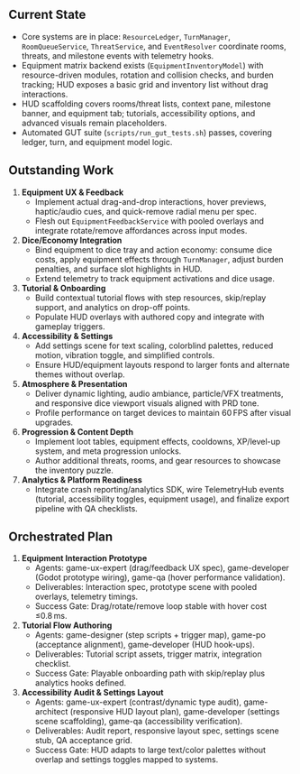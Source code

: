 ## Current State
- Core systems are in place: `ResourceLedger`, `TurnManager`, `RoomQueueService`, `ThreatService`, and `EventResolver` coordinate rooms, threats, and milestone events with telemetry hooks.
- Equipment matrix backend exists (`EquipmentInventoryModel`) with resource-driven modules, rotation and collision checks, and burden tracking; HUD exposes a basic grid and inventory list without drag interactions.
- HUD scaffolding covers rooms/threat lists, context pane, milestone banner, and equipment tab; tutorials, accessibility options, and advanced visuals remain placeholders.
- Automated GUT suite (`scripts/run_gut_tests.sh`) passes, covering ledger, turn, and equipment model logic.

## Outstanding Work
1. **Equipment UX & Feedback**  
   - Implement actual drag-and-drop interactions, hover previews, haptic/audio cues, and quick-remove radial menu per spec.  
   - Flesh out `EquipmentFeedbackService` with pooled overlays and integrate rotate/remove affordances across input modes.
2. **Dice/Economy Integration**  
   - Bind equipment to dice tray and action economy: consume dice costs, apply equipment effects through `TurnManager`, adjust burden penalties, and surface slot highlights in HUD.  
   - Extend telemetry to track equipment activations and dice usage.
3. **Tutorial & Onboarding**  
   - Build contextual tutorial flows with step resources, skip/replay support, and analytics on drop-off points.  
   - Populate HUD overlays with authored copy and integrate with gameplay triggers.
4. **Accessibility & Settings**  
   - Add settings scene for text scaling, colorblind palettes, reduced motion, vibration toggle, and simplified controls.  
   - Ensure HUD/equipment layouts respond to larger fonts and alternate themes without overlap.
5. **Atmosphere & Presentation**  
   - Deliver dynamic lighting, audio ambiance, particle/VFX treatments, and responsive dice viewport visuals aligned with PRD tone.  
   - Profile performance on target devices to maintain 60 FPS after visual upgrades.
6. **Progression & Content Depth**  
   - Implement loot tables, equipment effects, cooldowns, XP/level-up system, and meta progression unlocks.  
   - Author additional threats, rooms, and gear resources to showcase the inventory puzzle.
7. **Analytics & Platform Readiness**  
   - Integrate crash reporting/analytics SDK, wire TelemetryHub events (tutorial, accessibility toggles, equipment usage), and finalize export pipeline with QA checklists.

## Orchestrated Plan
1. **Equipment Interaction Prototype**  
   - Agents: game-ux-expert (drag/feedback UX spec), game-developer (Godot prototype wiring), game-qa (hover performance validation).  
   - Deliverables: Interaction spec, prototype scene with pooled overlays, telemetry timings.  
   - Success Gate: Drag/rotate/remove loop stable with hover cost ≤0.8 ms.
2. **Tutorial Flow Authoring**  
   - Agents: game-designer (step scripts + trigger map), game-po (acceptance alignment), game-developer (HUD hook-ups).  
   - Deliverables: Tutorial script assets, trigger matrix, integration checklist.  
   - Success Gate: Playable onboarding path with skip/replay plus analytics hooks defined.
3. **Accessibility Audit & Settings Layout**  
   - Agents: game-ux-expert (contrast/dynamic type audit), game-architect (responsive HUD layout plan), game-developer (settings scene scaffolding), game-qa (accessibility verification).  
   - Deliverables: Audit report, responsive layout spec, settings scene stub, QA acceptance grid.  
   - Success Gate: HUD adapts to large text/color palettes without overlap and settings toggles mapped to systems.
